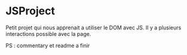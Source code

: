 # JSProject

Petit projet qui nous apprenait a utiliser le DOM avec JS. Il y a plusieurs interactions possible avec la page.

PS : commentary et readme a finir
